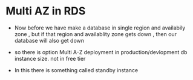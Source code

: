 # Multi AZ in RDS 

- Now before we have make a database in single region and availabily zone , but if that region and availablity zone gets down , then our database will also get down

- so there is option Multi A-Z deployment in production/devlopment db instance size. not in free tier 

- In this there is something called standby instance 
